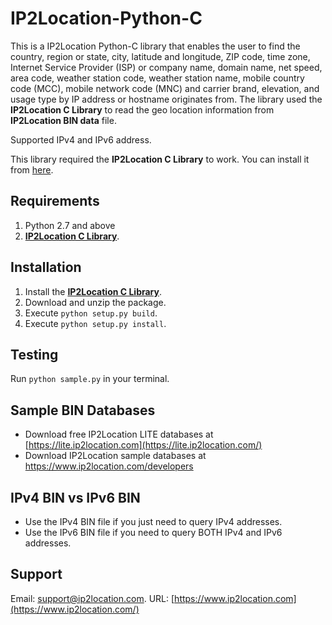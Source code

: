 # IP2Location-Python-C

This is a IP2Location Python-C library that enables the user to find the country, region or state, city, latitude and longitude, ZIP code, time zone, Internet Service Provider (ISP) or company name, domain name, net speed, area code, weather station code, weather station name, mobile country code (MCC), mobile network code (MNC) and carrier brand, elevation, and usage type by IP address or hostname originates from. The library used the **IP2Location C Library** to read the geo location information from **IP2Location BIN data** file.

Supported IPv4 and IPv6 address.

This library required the **IP2Location C Library** to work. You can install it from [here](<https://github.com/chrislim2888/IP2Location-C-Library>).

## Requirements

1. Python 2.7 and above
2.  **[IP2Location C Library](<https://github.com/chrislim2888/IP2Location-C-Library>)**.

## Installation

1. Install the **[IP2Location C Library](<https://github.com/chrislim2888/IP2Location-C-Library>)**.
2. Download and unzip the package.
3. Execute `python setup.py build`.
4. Execute `python setup.py install`.

## Testing

Run `python sample.py` in your terminal.

## Sample BIN Databases

- Download free IP2Location LITE databases at [https://lite.ip2location.com](https://lite.ip2location.com/)
- Download IP2Location sample databases at <https://www.ip2location.com/developers>

## IPv4 BIN vs IPv6 BIN

- Use the IPv4 BIN file if you just need to query IPv4 addresses.
- Use the IPv6 BIN file if you need to query BOTH IPv4 and IPv6 addresses.

## Support

Email: [support@ip2location.com](mailto:support@ip2location.com).
URL: [https://www.ip2location.com](https://www.ip2location.com/)

